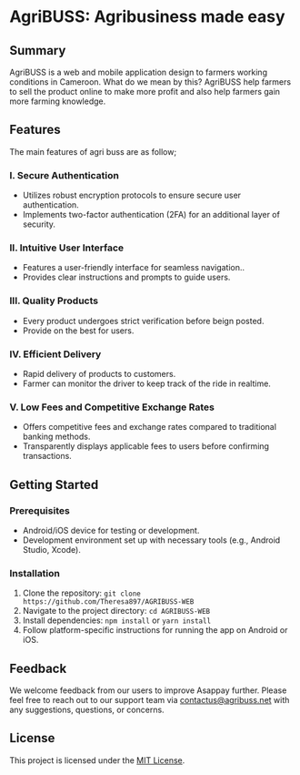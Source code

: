 # AgriBUSS: Agribusiness made easy

## Summary

AgriBUSS is a web and mobile application design to farmers working conditions in Cameroon. What do we mean by this? AgriBUSS help farmers to sell the product online to make more profit and also help farmers gain more farming knowledge.

## Features

The main features of agri buss are as follow;

### I. Secure Authentication
- Utilizes robust encryption protocols to ensure secure user authentication.
- Implements two-factor authentication (2FA) for an additional layer of security.

### II. Intuitive User Interface
- Features a user-friendly interface for seamless navigation..
- Provides clear instructions and prompts to guide users.

### III. Quality Products
- Every product undergoes strict verification before beign posted.
- Provide on the best for users.

### IV. Efficient Delivery
- Rapid delivery of products to customers.
- Farmer can monitor the driver to keep track of the ride in realtime.

### V. Low Fees and Competitive Exchange Rates
- Offers competitive fees and exchange rates compared to traditional banking methods.
- Transparently displays applicable fees to users before confirming transactions.


## Getting Started

### Prerequisites
- Android/iOS device for testing or development.
- Development environment set up with necessary tools (e.g., Android Studio, Xcode).

### Installation
1. Clone the repository: `git clone https://github.com/Theresa897/AGRIBUSS-WEB`
2. Navigate to the project directory: `cd AGRIBUSS-WEB`
3. Install dependencies: `npm install` or `yarn install`
4. Follow platform-specific instructions for running the app on Android or iOS.

## Feedback
We welcome feedback from our users to improve Asappay further. Please feel free to reach out to our support team via [contactus@agribuss.net](mailto:contactus@agribuss.net) with any suggestions, questions, or concerns.

## License
This project is licensed under the [MIT License](LICENSE).